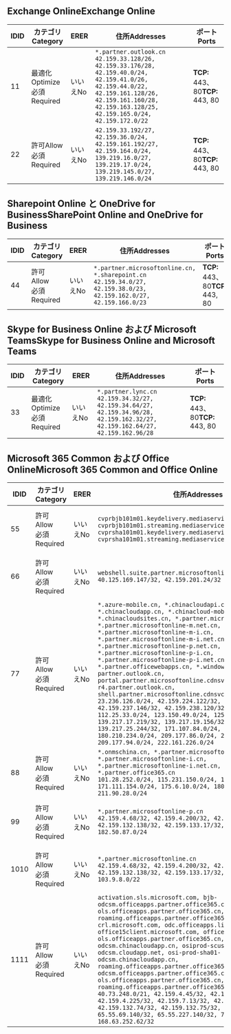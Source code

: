 <!--THIS FILE IS AUTOMATICALLY GENERATED. MANUAL CHANGES WILL BE OVERWRITTEN.-->
<!--Please contact the Office 365 Endpoints team with any questions.-->
<!--China endpoints version 2018102900-->
<!--File generated 2018-10-29 14:00:37.5742-->

## <a name="exchange-online"></a><span data-ttu-id="d51f2-101">Exchange Online</span><span class="sxs-lookup"><span data-stu-id="d51f2-101">Exchange Online</span></span>

<span data-ttu-id="d51f2-102">ID</span><span class="sxs-lookup"><span data-stu-id="d51f2-102">ID</span></span> | <span data-ttu-id="d51f2-103">カテゴリ</span><span class="sxs-lookup"><span data-stu-id="d51f2-103">Category</span></span> | <span data-ttu-id="d51f2-104">ER</span><span class="sxs-lookup"><span data-stu-id="d51f2-104">ER</span></span> | <span data-ttu-id="d51f2-105">住所</span><span class="sxs-lookup"><span data-stu-id="d51f2-105">Addresses</span></span> | <span data-ttu-id="d51f2-106">ポート</span><span class="sxs-lookup"><span data-stu-id="d51f2-106">Ports</span></span>
-- | -------------------- | -- | --------------------------------------------------------------------------------------------------------------------------------------------------------------------------------------------------------- | ----------------
<span data-ttu-id="d51f2-107">1</span><span class="sxs-lookup"><span data-stu-id="d51f2-107">1</span></span> | <span data-ttu-id="d51f2-108">最適化</span><span class="sxs-lookup"><span data-stu-id="d51f2-108">Optimize</span></span><BR><span data-ttu-id="d51f2-109">必須</span><span class="sxs-lookup"><span data-stu-id="d51f2-109">Required</span></span> | <span data-ttu-id="d51f2-110">いいえ</span><span class="sxs-lookup"><span data-stu-id="d51f2-110">No</span></span> | `*.partner.outlook.cn`<BR>`42.159.33.128/26, 42.159.33.176/28, 42.159.40.0/24, 42.159.41.0/26, 42.159.44.0/22, 42.159.161.128/26, 42.159.161.160/28, 42.159.163.128/25, 42.159.165.0/24, 42.159.172.0/22` | <span data-ttu-id="d51f2-111">**TCP:** 443、80</span><span class="sxs-lookup"><span data-stu-id="d51f2-111">**TCP:** 443, 80</span></span>
<span data-ttu-id="d51f2-112">2</span><span class="sxs-lookup"><span data-stu-id="d51f2-112">2</span></span> | <span data-ttu-id="d51f2-113">許可</span><span class="sxs-lookup"><span data-stu-id="d51f2-113">Allow</span></span><BR><span data-ttu-id="d51f2-114">必須</span><span class="sxs-lookup"><span data-stu-id="d51f2-114">Required</span></span> | <span data-ttu-id="d51f2-115">いいえ</span><span class="sxs-lookup"><span data-stu-id="d51f2-115">No</span></span> | `42.159.33.192/27, 42.159.36.0/24, 42.159.161.192/27, 42.159.164.0/24, 139.219.16.0/27, 139.219.17.0/24, 139.219.145.0/27, 139.219.146.0/24` | <span data-ttu-id="d51f2-116">**TCP:** 443、80</span><span class="sxs-lookup"><span data-stu-id="d51f2-116">**TCP:** 443, 80</span></span>

## <a name="sharepoint-online-and-onedrive-for-business"></a><span data-ttu-id="d51f2-117">Sharepoint Online と OneDrive for Business</span><span class="sxs-lookup"><span data-stu-id="d51f2-117">SharePoint Online and OneDrive for Business</span></span>

<span data-ttu-id="d51f2-118">ID</span><span class="sxs-lookup"><span data-stu-id="d51f2-118">ID</span></span> | <span data-ttu-id="d51f2-119">カテゴリ</span><span class="sxs-lookup"><span data-stu-id="d51f2-119">Category</span></span> | <span data-ttu-id="d51f2-120">ER</span><span class="sxs-lookup"><span data-stu-id="d51f2-120">ER</span></span> | <span data-ttu-id="d51f2-121">住所</span><span class="sxs-lookup"><span data-stu-id="d51f2-121">Addresses</span></span> | <span data-ttu-id="d51f2-122">ポート</span><span class="sxs-lookup"><span data-stu-id="d51f2-122">Ports</span></span>
-- | ----------------- | -- | --------------------------------------------------------------------------------------------------------------------- | ----------------
<span data-ttu-id="d51f2-123">4</span><span class="sxs-lookup"><span data-stu-id="d51f2-123">4</span></span> | <span data-ttu-id="d51f2-124">許可</span><span class="sxs-lookup"><span data-stu-id="d51f2-124">Allow</span></span><BR><span data-ttu-id="d51f2-125">必須</span><span class="sxs-lookup"><span data-stu-id="d51f2-125">Required</span></span> | <span data-ttu-id="d51f2-126">いいえ</span><span class="sxs-lookup"><span data-stu-id="d51f2-126">No</span></span> | `*.partner.microsoftonline.cn, *.sharepoint.cn`<BR>`42.159.34.0/27, 42.159.38.0/23, 42.159.162.0/27, 42.159.166.0/23` | <span data-ttu-id="d51f2-127">**TCP:** 443、80</span><span class="sxs-lookup"><span data-stu-id="d51f2-127">**TCP:** 443, 80</span></span>

## <a name="skype-for-business-online-and-microsoft-teams"></a><span data-ttu-id="d51f2-128">Skype for Business Online および Microsoft Teams</span><span class="sxs-lookup"><span data-stu-id="d51f2-128">Skype for Business Online and Microsoft Teams</span></span>

<span data-ttu-id="d51f2-129">ID</span><span class="sxs-lookup"><span data-stu-id="d51f2-129">ID</span></span> | <span data-ttu-id="d51f2-130">カテゴリ</span><span class="sxs-lookup"><span data-stu-id="d51f2-130">Category</span></span> | <span data-ttu-id="d51f2-131">ER</span><span class="sxs-lookup"><span data-stu-id="d51f2-131">ER</span></span> | <span data-ttu-id="d51f2-132">住所</span><span class="sxs-lookup"><span data-stu-id="d51f2-132">Addresses</span></span> | <span data-ttu-id="d51f2-133">ポート</span><span class="sxs-lookup"><span data-stu-id="d51f2-133">Ports</span></span>
-- | -------------------- | -- | -------------------------------------------------------------------------------------------------------------------------------- | ----------------
<span data-ttu-id="d51f2-134">3</span><span class="sxs-lookup"><span data-stu-id="d51f2-134">3</span></span> | <span data-ttu-id="d51f2-135">最適化</span><span class="sxs-lookup"><span data-stu-id="d51f2-135">Optimize</span></span><BR><span data-ttu-id="d51f2-136">必須</span><span class="sxs-lookup"><span data-stu-id="d51f2-136">Required</span></span> | <span data-ttu-id="d51f2-137">いいえ</span><span class="sxs-lookup"><span data-stu-id="d51f2-137">No</span></span> | `*.partner.lync.cn`<BR>`42.159.34.32/27, 42.159.34.64/27, 42.159.34.96/28, 42.159.162.32/27, 42.159.162.64/27, 42.159.162.96/28` | <span data-ttu-id="d51f2-138">**TCP:** 443、80</span><span class="sxs-lookup"><span data-stu-id="d51f2-138">**TCP:** 443, 80</span></span>

## <a name="microsoft-365-common-and-office-online"></a><span data-ttu-id="d51f2-139">Microsoft 365 Common および Office Online</span><span class="sxs-lookup"><span data-stu-id="d51f2-139">Microsoft 365 Common and Office Online</span></span>

<span data-ttu-id="d51f2-140">ID</span><span class="sxs-lookup"><span data-stu-id="d51f2-140">ID</span></span> | <span data-ttu-id="d51f2-141">カテゴリ</span><span class="sxs-lookup"><span data-stu-id="d51f2-141">Category</span></span> | <span data-ttu-id="d51f2-142">ER</span><span class="sxs-lookup"><span data-stu-id="d51f2-142">ER</span></span> | <span data-ttu-id="d51f2-143">住所</span><span class="sxs-lookup"><span data-stu-id="d51f2-143">Addresses</span></span> | <span data-ttu-id="d51f2-144">ポート</span><span class="sxs-lookup"><span data-stu-id="d51f2-144">Ports</span></span>
-- | ----------------- | -- | ---------------------------------------------------------------------------------------------------------------------------------------------------------------------------------------------------------------------------------------------------------------------------------------------------------------------------------------------------------------------------------------------------------------------------------------------------------------------------------------------------------------------------------------------------------------------------------------------------------------------------------------------------------------------------------------------------------------------------------------------------------------------------------------------------------------------------------------------------------------------------------------------------------------------- | ----------------
<span data-ttu-id="d51f2-145">5</span><span class="sxs-lookup"><span data-stu-id="d51f2-145">5</span></span> | <span data-ttu-id="d51f2-146">許可</span><span class="sxs-lookup"><span data-stu-id="d51f2-146">Allow</span></span><BR><span data-ttu-id="d51f2-147">必須</span><span class="sxs-lookup"><span data-stu-id="d51f2-147">Required</span></span> | <span data-ttu-id="d51f2-148">いいえ</span><span class="sxs-lookup"><span data-stu-id="d51f2-148">No</span></span> | `cvprbjb101m01.keydelivery.mediaservices.chinacloudapi.cn, cvprbjb101m01.streaming.mediaservices.chinacloudapi.cn, cvprsha101m01.keydelivery.mediaservices.chinacloudapi.cn, cvprsha101m01.streaming.mediaservices.chinacloudapi.cn` | <span data-ttu-id="d51f2-149">**TCP:** 443、80</span><span class="sxs-lookup"><span data-stu-id="d51f2-149">**TCP:** 443, 80</span></span>
<span data-ttu-id="d51f2-150">6</span><span class="sxs-lookup"><span data-stu-id="d51f2-150">6</span></span> | <span data-ttu-id="d51f2-151">許可</span><span class="sxs-lookup"><span data-stu-id="d51f2-151">Allow</span></span><BR><span data-ttu-id="d51f2-152">必須</span><span class="sxs-lookup"><span data-stu-id="d51f2-152">Required</span></span> | <span data-ttu-id="d51f2-153">いいえ</span><span class="sxs-lookup"><span data-stu-id="d51f2-153">No</span></span> | `webshell.suite.partner.microsoftonline.cn`<BR>`40.125.169.147/32, 42.159.201.24/32` | <span data-ttu-id="d51f2-154">**TCP:** 443、80</span><span class="sxs-lookup"><span data-stu-id="d51f2-154">**TCP:** 443, 80</span></span>
<span data-ttu-id="d51f2-155">7</span><span class="sxs-lookup"><span data-stu-id="d51f2-155">7</span></span> | <span data-ttu-id="d51f2-156">許可</span><span class="sxs-lookup"><span data-stu-id="d51f2-156">Allow</span></span><BR><span data-ttu-id="d51f2-157">必須</span><span class="sxs-lookup"><span data-stu-id="d51f2-157">Required</span></span> | <span data-ttu-id="d51f2-158">いいえ</span><span class="sxs-lookup"><span data-stu-id="d51f2-158">No</span></span> | `*.azure-mobile.cn, *.chinacloudapi.cn, *.chinacloudapp.cn, *.chinacloud-mobile.cn, *.chinacloudsites.cn, *.partner.microsoftonline-m.cn, *.partner.microsoftonline-m.net.cn, *.partner.microsoftonline-m-i.cn, *.partner.microsoftonline-m-i.net.cn, *.partner.microsoftonline-p.net.cn, *.partner.microsoftonline-p-i.cn, *.partner.microsoftonline-p-i.net.cn, *.partner.officewebapps.cn, *.windowsazure.cn, partner.outlook.cn, portal.partner.microsoftonline.cdnsvc.com, r4.partner.outlook.cn, shell.partner.microsoftonline.cdnsvc.com`<BR>`23.236.126.0/24, 42.159.224.122/32, 42.159.233.91/32, 42.159.237.146/32, 42.159.238.120/32, 58.68.168.0/24, 112.25.33.0/24, 123.150.49.0/24, 125.65.247.0/24, 139.217.17.219/32, 139.217.19.156/32, 139.217.21.3/32, 139.217.25.244/32, 171.107.84.0/24, 180.210.232.0/24, 180.210.234.0/24, 209.177.86.0/24, 209.177.90.0/24, 209.177.94.0/24, 222.161.226.0/24` | <span data-ttu-id="d51f2-159">**TCP:** 443、80</span><span class="sxs-lookup"><span data-stu-id="d51f2-159">**TCP:** 443, 80</span></span>
<span data-ttu-id="d51f2-160">8</span><span class="sxs-lookup"><span data-stu-id="d51f2-160">8</span></span> | <span data-ttu-id="d51f2-161">許可</span><span class="sxs-lookup"><span data-stu-id="d51f2-161">Allow</span></span><BR><span data-ttu-id="d51f2-162">必須</span><span class="sxs-lookup"><span data-stu-id="d51f2-162">Required</span></span> | <span data-ttu-id="d51f2-163">いいえ</span><span class="sxs-lookup"><span data-stu-id="d51f2-163">No</span></span> | `*.onmschina.cn, *.partner.microsoftonline.net.cn, *.partner.microsoftonline-i.cn, *.partner.microsoftonline-i.net.cn, *.partner.office365.cn`<BR>`101.28.252.0/24, 115.231.150.0/24, 123.235.32.0/24, 171.111.154.0/24, 175.6.10.0/24, 180.210.229.0/24, 211.90.28.0/24` | <span data-ttu-id="d51f2-164">**TCP:** 443、80</span><span class="sxs-lookup"><span data-stu-id="d51f2-164">**TCP:** 443, 80</span></span>
<span data-ttu-id="d51f2-165">9</span><span class="sxs-lookup"><span data-stu-id="d51f2-165">9</span></span> | <span data-ttu-id="d51f2-166">許可</span><span class="sxs-lookup"><span data-stu-id="d51f2-166">Allow</span></span><BR><span data-ttu-id="d51f2-167">必須</span><span class="sxs-lookup"><span data-stu-id="d51f2-167">Required</span></span> | <span data-ttu-id="d51f2-168">いいえ</span><span class="sxs-lookup"><span data-stu-id="d51f2-168">No</span></span> | `*.partner.microsoftonline-p.cn`<BR>`42.159.4.68/32, 42.159.4.200/32, 42.159.7.156/32, 42.159.132.138/32, 42.159.133.17/32, 42.159.135.78/32, 182.50.87.0/24` | <span data-ttu-id="d51f2-169">**TCP:** 443、80</span><span class="sxs-lookup"><span data-stu-id="d51f2-169">**TCP:** 443, 80</span></span>
<span data-ttu-id="d51f2-170">10</span><span class="sxs-lookup"><span data-stu-id="d51f2-170">10</span></span> | <span data-ttu-id="d51f2-171">許可</span><span class="sxs-lookup"><span data-stu-id="d51f2-171">Allow</span></span><BR><span data-ttu-id="d51f2-172">必須</span><span class="sxs-lookup"><span data-stu-id="d51f2-172">Required</span></span> | <span data-ttu-id="d51f2-173">いいえ</span><span class="sxs-lookup"><span data-stu-id="d51f2-173">No</span></span> | `*.partner.microsoftonline.cn`<BR>`42.159.4.68/32, 42.159.4.200/32, 42.159.7.156/32, 42.159.132.138/32, 42.159.133.17/32, 42.159.135.78/32, 103.9.8.0/22` | <span data-ttu-id="d51f2-174">**TCP:** 443、80</span><span class="sxs-lookup"><span data-stu-id="d51f2-174">**TCP:** 443, 80</span></span>
<span data-ttu-id="d51f2-175">11</span><span class="sxs-lookup"><span data-stu-id="d51f2-175">11</span></span> | <span data-ttu-id="d51f2-176">許可</span><span class="sxs-lookup"><span data-stu-id="d51f2-176">Allow</span></span><BR><span data-ttu-id="d51f2-177">必須</span><span class="sxs-lookup"><span data-stu-id="d51f2-177">Required</span></span> | <span data-ttu-id="d51f2-178">いいえ</span><span class="sxs-lookup"><span data-stu-id="d51f2-178">No</span></span> | `activation.sls.microsoft.com, bjb-odcsm.officeapps.partner.office365.cn, bjb-ols.officeapps.partner.office365.cn, bjb-roaming.officeapps.partner.office365.cn, crl.microsoft.com, odc.officeapps.live.com, office15client.microsoft.com, officecdn.microsoft.com, ols.officeapps.partner.office365.cn, osi-prod-bjb01-odcsm.chinacloudapp.cn, osiprod-scus01-odcsm.cloudapp.net, osi-prod-sha01-odcsm.chinacloudapp.cn, roaming.officeapps.partner.office365.cn, sha-odcsm.officeapps.partner.office365.cn, sha-ols.officeapps.partner.office365.cn, sha-roaming.officeapps.partner.office365.cn`<BR>`40.73.248.0/21, 42.159.4.45/32, 42.159.4.50/32, 42.159.4.225/32, 42.159.7.13/32, 42.159.132.73/32, 42.159.132.74/32, 42.159.132.75/32, 65.52.98.231/32, 65.55.69.140/32, 65.55.227.140/32, 70.37.81.47/32, 168.63.252.62/32` | <span data-ttu-id="d51f2-179">**TCP:** 443、80</span><span class="sxs-lookup"><span data-stu-id="d51f2-179">**TCP:** 443, 80</span></span>
